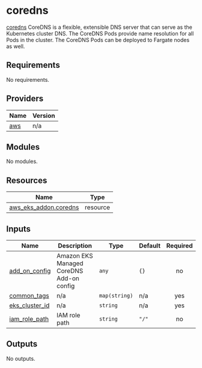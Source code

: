 # coredns
[coredns](https://docs.aws.amazon.com/eks/latest/userguide/managing-coredns.html)
CoreDNS is a flexible, extensible DNS server that can serve as the Kubernetes cluster DNS. The CoreDNS Pods provide name resolution for all Pods in the cluster. The CoreDNS Pods can be deployed to Fargate nodes as well.

## Requirements

No requirements.

## Providers

| Name | Version |
|------|---------|
| <a name="provider_aws"></a> [aws](#provider\_aws) | n/a |

## Modules

No modules.

## Resources

| Name | Type |
|------|------|
| [aws_eks_addon.coredns](https://registry.terraform.io/providers/hashicorp/aws/latest/docs/resources/eks_addon) | resource |

## Inputs

| Name | Description | Type | Default | Required |
|------|-------------|------|---------|:--------:|
| <a name="input_add_on_config"></a> [add\_on\_config](#input\_add\_on\_config) | Amazon EKS Managed CoreDNS Add-on config | `any` | `{}` | no |
| <a name="input_common_tags"></a> [common\_tags](#input\_common\_tags) | n/a | `map(string)` | n/a | yes |
| <a name="input_eks_cluster_id"></a> [eks\_cluster\_id](#input\_eks\_cluster\_id) | n/a | `string` | n/a | yes |
| <a name="input_iam_role_path"></a> [iam\_role\_path](#input\_iam\_role\_path) | IAM role path | `string` | `"/"` | no |

## Outputs

No outputs.
